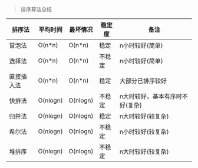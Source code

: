 >排序算法总结
 
排序法 | 平均时间 | 最坏情况 | 稳定度 | 备注        
----- | ------- | ------- | ----- | ------------
冒泡法 |  O(n*n) |  O(n*n) | 稳定   | n小时较好(简单)
选择法 |  O(n*n) |  O(n*n) | 不稳定 | n小时较好(简单)
直接插入法 | O(n*n) | O(n*n) | 稳定   | 大部分已排序较好
快排法 | O(nlogn) | O(nlogn) | 不稳定 | n大时较好，基本有序时不好(复杂)
归并法 | O(nlogn) | O(nlogn) | 稳定 | n大时较好(较复杂)
希尔法 | O(nlogn) | O(nlogn) | 不稳定 | n小时较好(较复杂)
堆排序 | O(nlogn) | O(nlogn) | 不稳定 | n大时较好(较复杂)
